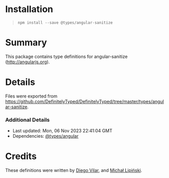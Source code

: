 # Installation
> `npm install --save @types/angular-sanitize`

# Summary
This package contains type definitions for angular-sanitize (http://angularjs.org).

# Details
Files were exported from https://github.com/DefinitelyTyped/DefinitelyTyped/tree/master/types/angular-sanitize.

### Additional Details
 * Last updated: Mon, 06 Nov 2023 22:41:04 GMT
 * Dependencies: [@types/angular](https://npmjs.com/package/@types/angular)

# Credits
These definitions were written by [Diego Vilar](https://github.com/diegovilar), and [Michał Lipiński](https://github.com/falsyvalues).
